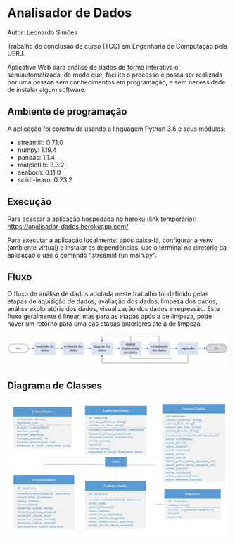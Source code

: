 # Analisador de Dados

Autor: Leonardo Simões

Trabalho de conclusão de curso (TCC) em Engenharia de Computação pela UERJ. 


Aplicativo Web para análise de dados de forma interativa e semiautomatizada, de 
modo que, facilite o processo e possa ser realizada por uma pessoa sem conhecimentos em programação, 
e sem necessidade de instalar algum software.

## Ambiente de programação

A aplicação foi construída usando a linguagem Python 3.6 e seus módulos:

* streamlit: 0.71.0
* numpy: 1.19.4
* pandas: 1.1.4
* matplotlib: 3.3.2
* seaborn: 0.11.0
* scikit-learn: 0.23.2

## Execução 

Para acessar a aplicação hospedada no heroku (link temporário): https://analisador-dados.herokuapp.com/

Para executar a aplicação localmente: após baixa-lá, configurar a venv (ambiente virtual) e instalar as dependências, 
use o terminal no diretório da aplicação e use o comando "streamlit run main.py". 


## Fluxo

O fluxo de análise de dados adotada neste trabalho foi definido pelas etapas de aquisição de dados, avaliação dos dados, 
limpeza dos dados, análise exploratória dos dados, visualização dos dados e regressão. 
Este fluxo geralmente é linear, mas para as etapas após a de limpeza, pode haver um retorno para uma das etapas anteriores até a de limpeza.

![fluxo da análise de dados](./imagens/FluxoAplicacao.JPG)



## Diagrama de Classes

![fluxo da análise de dados](./imagens/DiagramaClasses.JPG)
